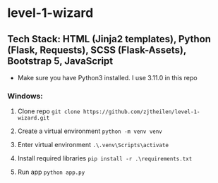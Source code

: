 # level-1-wizard

## Tech Stack: HTML (Jinja2 templates), Python (Flask, Requests), SCSS (Flask-Assets), Bootstrap 5, JavaScript

- Make sure you have Python3 installed. I use 3.11.0 in this repo

### Windows:
1. Clone repo
    `git clone https://github.com/zjtheilen/level-1-wizard.git`

2. Create a virtual environment
    `python -m venv venv`

3. Enter virtual environment
    `.\.venv\Scripts\activate`

4. Install required libraries
    `pip install -r .\requirements.txt`

5. Run app
    `python app.py`
